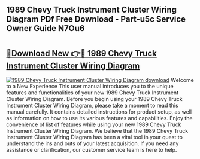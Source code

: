 ## 1989 Chevy Truck Instrument Cluster Wiring Diagram PDf Free Download - Part-u5c Service Owner Guide N7Ou6

# <h2><a href="http://dfqb2h7.blite.top/?on=1989+Chevy+Truck+Instrument+Cluster+Wiring+Diagram">🔗Download New 👉🔴 1989 Chevy Truck Instrument Cluster Wiring Diagram</a></h2>

[![1989 Chevy Truck Instrument Cluster Wiring Diagram download](https://i.imgur.com/lujVjoI.png)](http://dfqb2h7.blite.top/?on=1989+Chevy+Truck+Instrument+Cluster+Wiring+Diagram)
Welcome to a New Experience This user manual introduces you to the unique features and functionalities of your new 1989 Chevy Truck Instrument Cluster Wiring Diagram. Before you begin using your 1989 Chevy Truck Instrument Cluster Wiring Diagram, please take a moment to read this manual carefully. It contains detailed instructions for product setup, as well as information on how to use its various features and capabilities. Enjoy the convenience of list of features while using your new 1989 Chevy Truck Instrument Cluster Wiring Diagram. We believe that the 1989 Chevy Truck Instrument Cluster Wiring Diagram has been a vital tool in your quest to understand the ins and outs of your latest acquisition. If you need any assistance or clarification, our customer service team is here to help.
